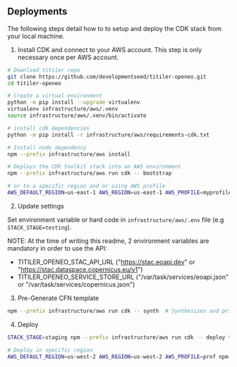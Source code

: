 ## Deployments

The following steps detail how to to setup and deploy the CDK stack from your local machine.

1. Install CDK and connect to your AWS account. This step is only necessary once per AWS account.

```bash
# Download titiler repo
git clone https://github.com/developmentseed/titiler-openeo.git
cd titiler-openeo

# Create a virtual environment
python -m pip install --upgrade virtualenv
virtualenv infrastructure/aws/.venv
source infrastructure/aws/.venv/bin/activate

# install cdk dependencies
python -m pip install -r infrastructure/aws/requirements-cdk.txt

# Install node dependency
npm --prefix infrastructure/aws install

# Deploys the CDK toolkit stack into an AWS environment
npm --prefix infrastructure/aws run cdk -- bootstrap

# or to a specific region and or using AWS profile
AWS_DEFAULT_REGION=us-east-1 AWS_REGION=us-east-1 AWS_PROFILE=myprofile npm --prefix infrastructure/aws run cdk -- bootstrap
```

2. Update settings

Set environment variable or hard code in `infrastructure/aws/.env` file (e.g `STACK_STAGE=testing`).

NOTE: At the time of writing this readme, 2 environment variables are mandatory in order to use the API:
- TITILER_OPENEO_STAC_API_URL ("https://stac.eoapi.dev" or "https://stac.dataspace.copernicus.eu/v1")
- TITILER_OPENEO_SERVICE_STORE_URL ("/var/task/services/eoapi.json" or "/var/task/services/copernicus.json")

3. Pre-Generate CFN template

```bash
npm --prefix infrastructure/aws run cdk -- synth  # Synthesizes and prints the CloudFormation template for this stack
```

4. Deploy

```bash
STACK_STAGE=staging npm --prefix infrastructure/aws run cdk -- deploy titiler-openeo-staging

# Deploy in specific region
AWS_DEFAULT_REGION=us-west-2 AWS_REGION=us-west-2 AWS_PROFILE=prof npm --prefix infrastructure/aws run cdk -- deploy titiler-openeo-production
```
